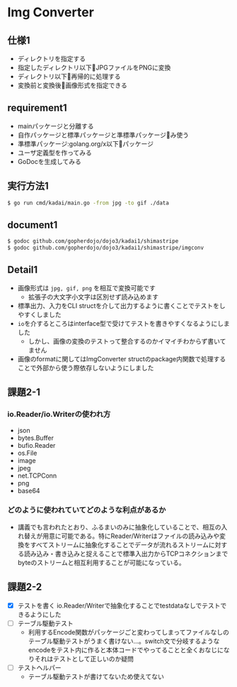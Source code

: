 # Img Converter

## 仕様1

- ディレクトリを指定する
- 指定したディレクトリ以下􏰁JPGファイルをPNGに変換
- ディレクトリ以下􏰀再帰的に処理する
- 変換前と変換後􏰁画像形式を指定できる

## requirement1

- mainパッケージと分離する
- 自作パッケージと標準パッケージと準標準パッケージ􏰁み使う
- 準標準パッケージ:golang.org/x以下􏰁パッケージ
- ユーザ定義型を作ってみる
- GoDocを生成してみる
 
 ## 実行方法1

 ```bash
 $ go run cmd/kadai/main.go -from jpg -to gif ./data
 ```

 ## document1
 
 ```bash
 $ godoc github.com/gopherdojo/dojo3/kadai1/shimastripe
 $ godoc github.com/gopherdojo/dojo3/kadai1/shimastripe/imgconv
 ```

 ## Detail1

- 画像形式は `jpg, gif, png` を相互で変換可能です
  - 拡張子の大文字小文字は区別せず読み込めます
- 標準出力、入力をCLI structを介して出力するように書くことでテストをしやすくしました
- `io`を介するところはinterface型で受けてテストを書きやすくなるようにしました
  - しかし、画像の変換のテストって整合するのかイマイチわからず書いてません
- 画像のformatに関してはImgConverter structのpackage内関数で処理することで外部から使う際依存しないようにしました

## 課題2-1

### io.Reader/io.Writerの使われ方

- json
- bytes.Buffer
- bufio.Reader
- os.File
- image
- jpeg
- net.TCPConn
- png
- base64

### どのように使われていてどのような利点があるか

- 講義でも言われたとおり、ふるまいのみに抽象化していることで、相互の入れ替えが用意に可能である。特にReader/Writerはファイルの読み込みや変換をすべてストリームに抽象化することでデータが流れるストリームに対する読み込み・書き込みと捉えることで標準入出力からTCPコネクションまでbyteのストリームと相互利用することが可能になっている。

## 課題2-2
- [x] テストを書く io.Reader/Writerで抽象化することでtestdataなしでテストできるようにした
- [ ] テーブル駆動テスト
  - 利用するEncode関数がパッケージごと変わってしまってファイルなしのテーブル駆動テストがうまく書けない...。switch文で分岐するようなencodeをテスト内に作ると本体コードでやってることと全くおなじになりそれはテストとして正しいのか疑問
- [ ] テストヘルパー
  - テーブル駆動テストが書けてないため使えてない
